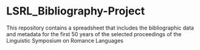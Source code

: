 # LSRL_Bibliography-Project
This repository contains a spreadsheet that includes the bibliographic data and metadata for the first 50 years of the selected proceedings of the Linguistic Symposium on Romance Languages
